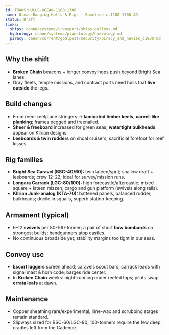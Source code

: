 ```yaml
---
id: TRANS:HULLS-OCEAN-1180-1300
name: Ocean-Ranging Hulls & Rigs — Baseline c.1180–1300 AO
status: Draft
links:
  ships: canon/systems/transport/ships_galleys.md
  hydrology: canon/systems/planetology/hydrology.md
  piracy: canon/current/goalpost/security/piracy_and_navies_c1800.md
---
```


## Why the shift
- **Broken Chain** beacons + longer convoy hops push beyond Bright Sea lanes.  
- Gray fleets, temple missions, and contract ports need hulls that **live outside** the legs.

## Build changes
- From reed-keel/cane stringers → **laminated timber keels**, **carvel-like planking**; frames pegged and treenailed.  
- **Sheer & freeboard** increased for green seas; **watertight bulkheads** appear on Kllrian designs.  
- **Leeboards & twin rudders** on shoal cruisers; sacrificial forefoot for reef kisses.

## Rig families
- **Bright Sea Caravel (BSC-40/60):** twin lateen/sprit; shallow draft + leeboards; crew 12–22; ideal for survey/mission runs.  
- **Longara Carrack (LGC-80/100):** high forecastle/aftercastle; mixed square + lateen mizzen; cargo and gun platform (swivels along rails).  
- **Kllrian Junk-analog (KTA-70):** battened panels, balanced rudder, bulkheads; docile in squalls, superb station-keeping.

## Armament (typical)
- 6–12 **swivels** per 80-100-tonner; a pair of short **bow bombards** on strongest builds; handgunners atop castles.  
- No continuous broadside yet; stability margins too tight in our seas.

## Convoy use
- **Escort luggers** screen ahead; caravels scout bars; carrack leads with signal mast & horn code; barges ride center.  
- In **Broken Chain** weeks: night-running under reefed tops; pilots swap **errata leafs** at dawn.

## Maintenance
- Copper sheathing rare/experimental; lime-wax and scrubbing stages remain standard.  
- Slipways sized for BSC-60/LGC-80; 100-tonners require the few deep cradles left from the Cadence.
